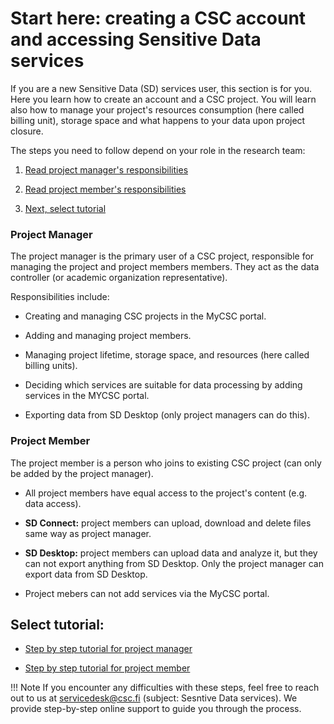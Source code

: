 
# Start here: creating a CSC account and accessing Sensitive Data services 

If you are a new Sensitive Data (SD) services user, this section is for you. Here you learn how to create an account and a CSC project. You will learn also how to manage your project's resources consumption (here called billing unit), storage space and what happens to your data upon project closure.

The steps you need to follow depend on your role in the research team:

1. [Read project manager's responsibilities](#project-manager)

2. [Read project member's responsibilities](#project-member)

3. [Next, select tutorial](#select-tutorial)


### Project Manager

The project manager is the primary user of a CSC project, responsible for managing the project and project members members. They act as the data controller (or academic organization representative).

Responsibilities include:

* Creating and managing CSC projects in the MyCSC portal.
  
* Adding and managing project members.
  
* Managing project lifetime, storage space, and resources (here called billing units).
  
* Deciding which services are suitable for data processing by adding services in the MYCSC portal.
  
* Exporting data from SD Desktop (only project managers can do this).


### Project Member

The project member is a person who joins to existing CSC project (can only be added by the project manager).
  
* All project members have equal access to the project's content (e.g. data access).
  
* **SD Connect:** project members can upload, download and delete files same way as project manager.
  
* **SD Desktop:** project members can upload data and analyze it, but they can not export anything from SD Desktop. Only the project manager can export data from SD Desktop.
  
* Project mebers can not add services via the MyCSC portal.



## Select tutorial: 


* [Step by step tutorial for project manager](./sd-use-case-new-user-project-manager.md)

* [Step by step tutorial for project member](./sd-use-case-new-user-project-member.md)


!!! Note
    If you encounter any difficulties with these steps, feel free to reach out to us at servicedesk@csc.fi (subject: Sesntive Data services). We provide step-by-step online support to guide you through the process.


